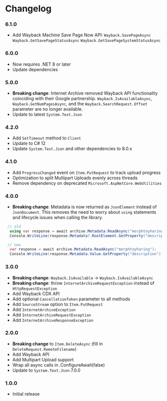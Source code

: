 # Changelog

### 6.1.0

- Add Wayback Machine Save Page Now API:
``Wayback.SavePageAsync``
``Wayback.GetSavePageStatusAsync``
``Wayback.GetSavePageSystemStatusAsync``

### 6.0.0

- Now requires .NET 8 or later
- Update dependencies

### 5.0.0

- **Breaking change**: Internet Archive removed Wayback API functionality coinciding with their Google partnership. 
``Wayback.IsAvailableAsync``, ``Wayback.GetNumPagesAsync``, and the ``Wayback.SearchRequest.Offset`` parameter are no longer available.
- Update to latest ``System.Text.Json``

### 4.2.0

- Add ``SetTimeout`` method to ``Client``
- Update to C# 12
- Update ``System.Text.Json`` and other dependencies to 8.0.x

### 4.1.0

- Add ``ProgressChanged`` event on ``Item.PutRequest`` to track upload progress
- Optimization to split Multipart Uploads evenly across threads
- Remove dependency on deprecated ``Microsoft.AspNetCore.WebUtilities``

### 4.0.0

- **Breaking change**: Metadata is now returned as ``JsonElement`` instead of ``JsonDocument``.
This removes the need to worry about ``using`` statements and lifecycle issues when calling the library.

```csharp
 // old
  using var response = await archive.Metadata.ReadAsync("morphtoyharing");
  Console.WriteLine(response.Metadata?.RootElement.GetProperty("description"));

 // new
  var response = await archive.Metadata.ReadAsync("morphtoyharing");
  Console.WriteLine(response.Metadata.Value.GetProperty("description"));
```

### 3.0.0

- **Breaking change**: ``Wayback.IsAvailable`` -> ``Wayback.IsAvailableAsync``
- **Breaking change**: throw `InternetArchiveRequestException` instead of ``HttpRequestException``
- Add Wayback CDX API
- Add optional `CancellationToken` parameter to all methods
- Add `SourceStream` option to `Item.PutRequest`
- Add `InternetArchiveException`
- Add `InternetArchiveRequestException`
- Add `InternetArchiveResponseException`

### 2.0.0

- **Breaking change** to ``Item.DeleteAsync`` (fill in ``DeleteRequest.RemoteFilename``)
- Add Wayback API
- Add Multipart Upload support
- Wrap all async calls in .ConfigureAwait(false)
- Update to ``System.Text.Json`` 7.0.0

### 1.0.0

- Initial release
